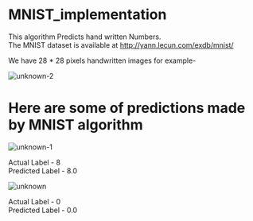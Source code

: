 # MNIST_implementation
This algorithm Predicts hand written Numbers. <br />
The MNIST dataset is available at http://yann.lecun.com/exdb/mnist/

We have 28 * 28 pixels handwritten images for example-

![unknown-2](https://user-images.githubusercontent.com/35291991/50850157-12581100-139f-11e9-8d58-b9c52d49846b.png)


# Here are some of predictions made by MNIST algorithm

![unknown-1](https://user-images.githubusercontent.com/35291991/50850400-c9ed2300-139f-11e9-9a03-46e8ade44c3a.png)

Actual Label - 8 <br />
Predicted Label - 8.0


![unknown](https://user-images.githubusercontent.com/35291991/50850374-bb067080-139f-11e9-9dec-cad40be79b22.png)

Actual Label - 0 <br />
Predicted Label - 0.0



